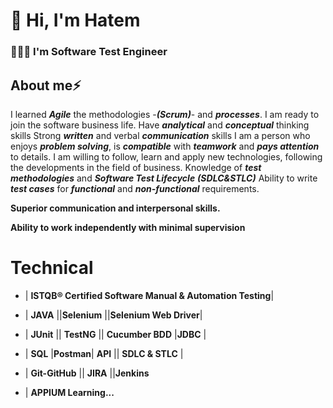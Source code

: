 # 👋 Hi, I'm Hatem 

### 👨🏻‍💻 I'm Software Test Engineer 

## About me⚡

I learned ***Agile*** the methodologies -***(Scrum)***- and ***processes***. I am ready to join the software business life.
Have ***analytical*** and ***conceptual*** thinking skills
Strong ***written*** and verbal ***communication*** skills
I am a person who enjoys ***problem solving***, is  ***compatible*** with  ***teamwork*** and  ***pays attention*** to details.
I am willing to follow, learn and apply new technologies, following the developments in the field of business.
Knowledge of  ***test methodologies*** and  ***Software Test Lifecycle*** ***(SDLC&STLC)***
Ability to write ***test cases*** for ***functional*** and ***non-functional*** requirements.

**Superior communication and interpersonal skills.**

**Ability to work independently with minimal supervision**


  
  # Technical
  
* | **ISTQB® Certified Software Manual & Automation Testing**|

* | **JAVA** ||**Selenium** ||**Selenium Web Driver**|

* | **JUnit** || **TestNG** || **Cucumber BDD** |**JDBC** |

* | **SQL** |**Postman**| **API** || **SDLC & STLC** |

* | **Git-GitHub** || **JIRA** ||**Jenkins** 

* | **APPIUM Learning...** 
